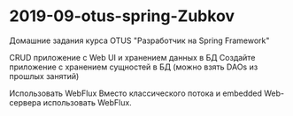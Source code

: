 # 2019-09-otus-spring-Zubkov
Домашние задания курса OTUS "Разработчик на Spring Framework"

CRUD приложение с Web UI и хранением данных в БД
Создайте приложение с хранением сущностей в БД (можно взять DAOs из прошлых занятий)

Использовать WebFlux
Вместо классического потока и embedded Web-сервера использовать WebFlux.
